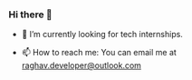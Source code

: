 ### Hi there 👋
<!--
- 🔭 I’m currently working on ...
-->
- 🌱 I’m currently looking for tech internships.
<!--
- 👯 I’m looking to collaborate on ...
- 🤔 I’m looking for help with ...
- 💬 Ask me about ...
-->
- 📫 How to reach me: You can email me at raghav.developer@outlook.com
<!--
- 😄 Pronouns: ...
- ⚡ Fun fact: ...
-->

